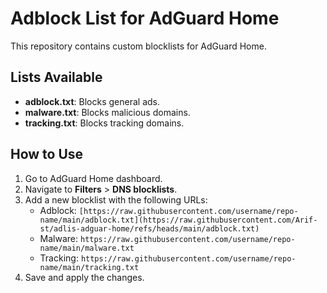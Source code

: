 # Adblock List for AdGuard Home

This repository contains custom blocklists for AdGuard Home.

## Lists Available
- **adblock.txt**: Blocks general ads.
- **malware.txt**: Blocks malicious domains.
- **tracking.txt**: Blocks tracking domains.

## How to Use
1. Go to AdGuard Home dashboard.
2. Navigate to **Filters** > **DNS blocklists**.
3. Add a new blocklist with the following URLs:
   - Adblock: `[https://raw.githubusercontent.com/username/repo-name/main/adblock.txt](https://raw.githubusercontent.com/Arif-st/adlis-adguar-home/refs/heads/main/adblock.txt)`
   - Malware: `https://raw.githubusercontent.com/username/repo-name/main/malware.txt`
   - Tracking: `https://raw.githubusercontent.com/username/repo-name/main/tracking.txt`
4. Save and apply the changes.
